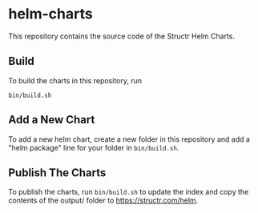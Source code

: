 # helm-charts

This repository contains the source code of the Structr Helm Charts.

## Build

To build the charts in this repository, run

```
bin/build.sh
```

## Add a New Chart

To add a new helm chart, create a new folder in this repository and add a "helm package" line for your folder in `bin/build.sh`.

## Publish The Charts

To publish the charts, run `bin/build.sh` to update the index and copy the contents of the output/ folder to https://structr.com/helm.

